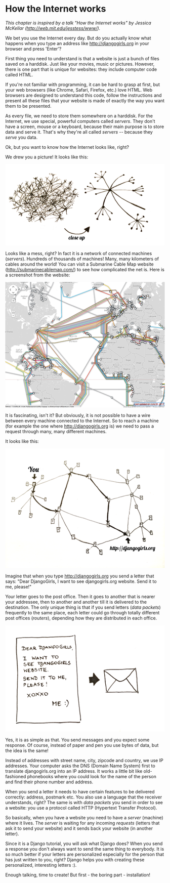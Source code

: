 # How the Internet works

*This chapter is inspired by a talk "How the Internet works" by Jessica McKellar (http://web.mit.edu/jesstess/www/).*

We bet you use the Internet every day. But do you actually know what happens when you type an address like http://djangogirls.org in your browser and press 'Enter'?

First thing you need to understand is that a website is just a bunch of files saved on a harddisk. Just like your movies, music or pictures.
However, there is one part that is unique for websites: they include computer code called HTML.

If you're not familiar with programming, it can be hard to grasp at first, but your web browsers (like Chrome, Safari, Firefox, etc.) love HTML. Web browsers are designed to understand this code,
follow the instructions and present all these files that your website is made of exactly the way you want them to be presented.

As every file, we need to store them somewhere on a harddisk. For the Internet, we use special, powerful computers called *servers*. They don't have
a screen, mouse or a keyboard, because their main purpose is to store data and serve it. That's why they're all called *servers* -- because they *serve* you data.

Ok, but you want to know how the Internet looks like, right?

We drew you a picture! It looks like this:

![Figure 1.1](images/internet_1.png)

Looks like a mess, right? In fact it is a network of connected machines (*servers*). Hundreds of thousands of machines! Many, many kilometers of cables around the world! You can visit a Submarine Cable Map website (http://submarinecablemap.com/) to see how complicated the net is. Here is a screenshot from the website:

![Figure 1.2](images/internet_3.png)

It is fascinating, isn't it? But obviously, it is not possible to have a wire between every machine connected to the Internet. So to reach a machine (for example the one where http://djangogirls.org is) we need to pass a request through many, many different machines.

It looks like this:

![Figure 1.3](images/internet_2.png)

Imagine that when you type http://djangogirls.org you send a letter that says: "Dear DjangoGirls, I want to see djangogirls.org website. Send it to me, please!"

Your letter goes to the post office. Then it goes to another that is nearer your addressee, then to another and another till it is delivered to the destination. The only unique thing is that if you send letters (*data packets*) frequently to the same place, each letter could go through totally different post offices (*routers*), depending how they are distributed in each office.

![Figure 1.4](images/internet_4.png)

Yes, it is as simple as that. You send messages and you expect some response. Of course, instead of paper and pen you use bytes of data, but the idea is the same!

Instead of addresses with street name, city, zipcode and country, we use IP addresses. Your computer asks the DNS (Domain Name System) first to translate djangogirls.org into an IP address. It works a little bit like old-fashioned phonebooks where you could look for the name of the person and find their phone number and address.

When you send a letter it needs to have certain features to be delivered correctly: address, postmark etc. You also use a language that the receiver understands, right? The same is with *data packets* you send in order to see a website: you use a protocol called HTTP (Hypertext Transfer Protocol).

So basically, when you have a website you need to have a *server* (machine) where it lives. The *server* is waiting for any incoming *requests* (letters that ask it to send your website) and it sends back your website (in another letter).

Since it is a Django tutorial, you will ask what Django does? When you send a response you don't always want to send the same thing to everybody. It is so much better if your letters are personalized especially for the person that has just written to you, right? Django helps you with creating these personalized, interesting letters :).

Enough talking, time to create! But first - the boring part - installation!
